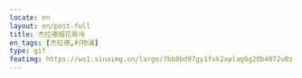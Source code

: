 ```yaml
---
locate: en
layout: en/post-full
title: 杰拉德烟花易冷
en_tags: [杰拉德,利物浦]
type: gif
featimg: https://ws1.sinaimg.cn/large/7bb8bd97gy1fxk2xplag6g20b4072u0z.gif
---
```

